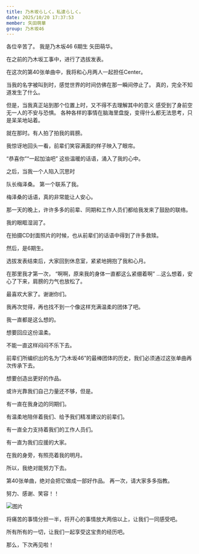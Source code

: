 ```yaml
---
title: 乃木坂らしく。私達らしく。
date: 2025/10/20 17:37:53
member: 矢田萌華
group: 乃木坂46
---
```


各位辛苦了。
我是乃木坂46 6期生 矢田萌华。






在之前的乃木坂工事中，进行了选拔发表。


在这次的第40张单曲中，我将和心月两人一起担任Center。







当我的名字被叫到时，感觉世界的时间仿佛在那一瞬间停止了。
真的，完全不知道发生了什么。

但是，当我真正站到那个位置上时，又不得不去理解其中的意义
感受到了身前空无一人的不安与恐惧。
各种各样的事情在脑海里盘旋，变得什么都无法思考，只是呆呆地站着。






就在那时。有人拍了拍我的肩膀。


我惊讶地回头一看，前辈们笑容满面的样子映入了眼帘。

“恭喜你”“一起加油吧”
这些温暖的话语，涌入了我的心中。



之后，当我一个人陷入沉思时

队长梅泽桑。
第一个联系了我。

梅泽桑的话语，真的非常能让人安心。

那一天的晚上，许许多多的前辈、同期和工作人员们都给我发来了鼓励的联络。

我的眼眶湿润了。


在拍摄CD封面照片的时候，也从前辈们的话语中得到了许多救赎。



然后，是6期生。

选拔发表结束后，大家回到休息室，紧紧地拥抱了我和心月。

在那里我才第一次，
“啊啊，原来我的身体一直都这么紧绷着啊”
…这么想着，安心了下来，肩膀的力气也放松了。

最喜欢大家了。谢谢你们。






我再次觉得，再也找不到一个像这样充满温柔的团体了吧。


我一直都是这么想的。




想要回应这份温柔。

不能一直这样闷闷不乐下去。

前辈们所编织出的名为“乃木坂46”的最棒团体的历史，我们必须通过这张单曲再次传承下去。

想要创造出更好的作品。

或许光靠我们自己力量还不够，但是。




有一直在我身边的同期们。

有温柔地陪伴着我们、给予我们精准建议的前辈们。

有一直全力支持着我们的工作人员们。

有一直为我们应援的大家。

在我的身旁，有照亮着我的明月。



所以，我绝对能努力下去。






第40张单曲，绝对会把它做成一部好作品。
再一次，请大家多多指教。








努力、感谢、笑容！！








![图片](https://www.nogizaka46.com/files/46/diary/n46/MEMBER/moblog/202510/mobNJxHdL.jpg)


将痛苦的事情分担一半，将开心的事情放大两倍以上，让我们一同感受吧。


所有所有的一切，让我们一起享受这宝贵的经历吧。





那么，下次再见啦！